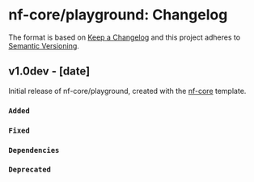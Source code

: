 # nf-core/playground: Changelog

The format is based on [Keep a Changelog](https://keepachangelog.com/en/1.0.0/)
and this project adheres to [Semantic Versioning](https://semver.org/spec/v2.0.0.html).

## v1.0dev - [date]

Initial release of nf-core/playground, created with the [nf-core](https://nf-co.re/) template.

### `Added`

### `Fixed`

### `Dependencies`

### `Deprecated`
